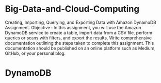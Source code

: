# Big-Data-and-Cloud-Computing
Creating, Importing, Querying, and Exporting Data with Amazon DynamoDB Assignment. Objective : In this assignment, you will use the Amazon DynamoDB service to create a table, import data from a CSV file, perform queries or scans with filters, and export the results. Write comprehensive documentation outlining the steps taken to complete this assignment. This documentation should be published on an online platform such as Medium, GitHub, or your personal blog.
# DynamoDB 
